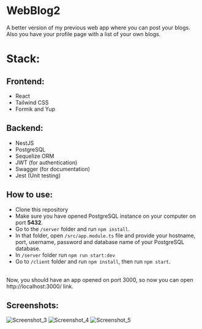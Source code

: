 # WebBlog2

A better version of my previous web app where you can post your blogs. Also you have your profile page with a list of your own blogs.

# Stack:
## Frontend:
* React
* Tailwind CSS
* Formik and Yup

## Backend:
* NestJS
* PostgreSQL
* Sequelize ORM
* JWT (for authentication)
* Swagger (for documentation)
* Jest (Unit testing)

## How to use:
* Clone this repository
* Make sure you have opened PostgreSQL instance on your computer on port **5432**.
* Go to the `/server` folder and run `npm install`.
* In that folder, open `/src/app.module.ts` file and provide your hostname, port, username, password and database name of your PostgreSQL database.
* In `/server` folder run `npm run start:dev`
* Go to `/client` folder and run `npm install`, then run `npm start`.
<br/>
Now, you should have an app opened on port 3000, so now you can open http://localhost:3000/ link.

## Screenshots:
![Screenshot_3](https://github.com/StellarLis/Messenger/assets/86295320/80966a17-9f03-4cb9-841d-a880ae37efbd)
![Screenshot_4](https://github.com/StellarLis/Messenger/assets/86295320/d03d3a0f-6b17-4dee-9602-802d81a238e3)
![Screenshot_5](https://github.com/StellarLis/Messenger/assets/86295320/325498df-282f-48b2-926a-f466cf3d3b04)
